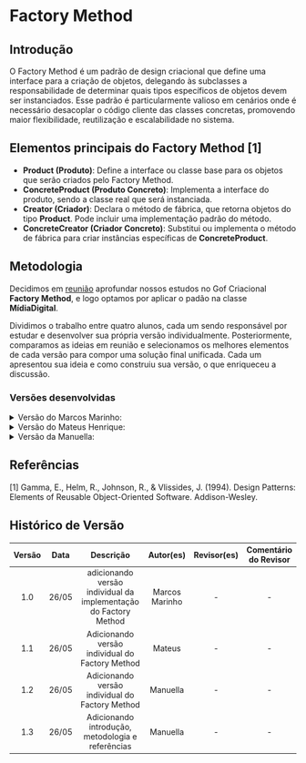 # Factory Method

## Introdução
O Factory Method é um padrão de design criacional que define uma interface para a criação de objetos, delegando às subclasses a responsabilidade de determinar quais tipos específicos de objetos devem ser instanciados. Esse padrão é particularmente valioso em cenários onde é necessário desacoplar o código cliente das classes concretas, promovendo maior flexibilidade, reutilização e escalabilidade no sistema.

## Elementos principais do Factory Method [1]

- **Product (Produto)**: Define a interface ou classe base para os objetos que serão criados pelo Factory Method.
- **ConcreteProduct (Produto Concreto)**: Implementa a interface do produto, sendo a classe real que será instanciada.
- **Creator (Criador)**: Declara o método de fábrica, que retorna objetos do tipo **Product**. Pode incluir uma implementação padrão do método.
- **ConcreteCreator (Criador Concreto)**: Substitui ou implementa o método de fábrica para criar instâncias específicas de **ConcreteProduct**. 

## Metodologia

Decidimos em [reunião](../../AtasDeReunião/reuniao2305.md) aprofundar nossos estudos no Gof Criacional **Factory Method**, e logo optamos por aplicar o padão na classe **MídiaDigital**.

Dividimos o trabalho entre quatro alunos, cada um sendo responsável por estudar e desenvolver sua própria versão individualmente. Posteriormente, comparamos as ideias em reunião e selecionamos os melhores elementos de cada versão para compor uma solução final unificada. Cada um apresentou sua ideia e como construiu sua versão, o que enriqueceu a discussão.


### Versões desenvolvidas

<details>
<summary>Versão do Marcos Marinho:</summary>

### Marcos

A implementação foi desenvolvida com base no exemplo disponibilizado pela professora no Aprender3, adaptando-o para os nossos componentes.  

### Modelagem

![Modelagem do Factory Method - Mídia Digital](../../assets/GOFsCriacionais/FactoryMethod/FactoryMethodMarcos.png)

<center>

Autor: [Marcos Vieira Marinho](https://github.com/devMarcosVM)

</center>

### Código

```python
from abc import ABC, abstractmethod
from typing import Optional, Any, Dict

# --- Produto Abstrato ---
class MidiaDigital(ABC):
    """
    Classe base abstrata para todos os tipos de mídia digital.
    Define a interface comum.
    """
    def __init__(self, url: str, formato: str, legenda: Optional[str] = None):
        self.url = url
        self.formato = formato
        self.legenda = legenda if legenda else "Mídia sem legenda"

    @abstractmethod
    def exibir_detalhes(self) -> None:
        """
        Método abstrato para exibir os detalhes específicos da mídia.
        As subclasses concretas devem implementar este método.
        """
        print(f"URL: {self.url}")
        print(f"Formato: {self.formato}")
        print(f"Legenda: {self.legenda}")

# --- Produtos Concretos ---
class Video(MidiaDigital):
    """
    Representa um arquivo de vídeo, um tipo de MidiaDigital.
    """
    def __init__(self, url: str, formato: str, legenda: Optional[str] = None, duracao: str = "00:00"):
        super().__init__(url, formato, legenda)
        self.duracao = duracao # Atributo específico do vídeo

    def exibir_detalhes(self) -> None:
        print("--- Detalhes do Vídeo ---")
        super().exibir_detalhes()
        print(f"Duração: {self.duracao}")
        print("-------------------------")

class Imagem(MidiaDigital):
    """
    Representa um arquivo de imagem, um tipo de MidiaDigital.
    """
    def __init__(self, url: str, formato: str, legenda: Optional[str] = None, resolucao: str = "N/A"):
        super().__init__(url, formato, legenda)
        self.resolucao = resolucao # Atributo específico da imagem

    def exibir_detalhes(self) -> None:
        print("--- Detalhes da Imagem ---")
        super().exibir_detalhes()
        print(f"Resolução: {self.resolucao}")
        print("--------------------------")

# --- Fábrica Abstrata (Creator Abstrato) ---
class AbstractMidiaFactory(ABC):
    """
    Interface abstrata para as fábricas de MidiaDigital.
    Define o Factory Method 'criar_midia'.
    """
    @abstractmethod
    def criar_midia(self, url: str, formato: str, legenda: Optional[str] = None, **kwargs: Any) -> MidiaDigital:
        """
        Factory Method: As subclasses concretas implementarão este método
        para criar um tipo específico de MidiaDigital.
        """
        pass

# --- Fábricas Concretas (Concrete Creators) ---
class VideoFactory(AbstractMidiaFactory):
    """
    Fábrica concreta para criar objetos Video.
    """
    def criar_midia(self, url: str, formato: str, legenda: Optional[str] = None, **kwargs: Any) -> Video:
        duracao = kwargs.get("duracao", "00:00")
        return Video(url, formato, legenda, duracao=duracao)

class ImagemFactory(AbstractMidiaFactory):
    """
    Fábrica concreta para criar objetos Imagem.
    """
    def criar_midia(self, url: str, formato: str, legenda: Optional[str] = None, **kwargs: Any) -> Imagem:
        resolucao = kwargs.get("resolucao", "N/A")
        return Imagem(url, formato, legenda, resolucao=resolucao)
    
```
<center>

Autor: [Marcos Vieira Marinho](https://github.com/devMarcosVM)

</center>

</details>


<details>
<summary>Versão do Mateus Henrique: </summary>

### Mateus

A implementação foi desenvolvida com base no exemplo disponibilizado pela professora no Aprender3, adaptando-o para os nossos componentes.  

### Modelagem

<iframe frameborder="0" style="width:100%;height:1093px;" src="https://viewer.diagrams.net/?tags=%7B%7D&lightbox=1&highlight=0000ff&edit=_blank&layers=1&nav=1&title=classes.drawio&dark=0#R%3Cmxfile%3E%3Cdiagram%20name%3D%22P%C3%A1gina-1%22%20id%3D%22nnV4It4wvfA8yrZHrYJC%22%3E7Vxdc9o4FP01zLSdIWPZxsBjgLTdnWQ2s9np7j51BBZGjbAYWYSwv34lW%2F6QZQgUm5DGvARdS9eWztHVuZJJxxkvn78wuFrcUR%2BRjm35zx1n0rHlZyD%2BSMs2sfSHbmIIGPYTE8gND%2Fg%2FpIyWsq6xjyKtIqeUcLzSjTMahmjGNRtkjG70anNK9LuuYIAMw8MMEtP6N%2Fb5IrEO7H5u%2F4pwsEjvDLxhcmUJ08qqJ9EC%2BnRTMDk3HWfMKOXJt%2BXzGBE5eOm4JO0%2B77iaPRhDIT%2BkwejHDwLx59%2FB3U2X3qPg5qs37fYSL0%2BQrFWH77CP4Wc445RtO7YHl6uOMyLiDiO9BKcRZ6JaZg20OqoUd5xv09GMNnhJYChKozkN%2BYO6AqQ%2FgoNQfJ%2BJ7iAmDE%2BIcSyAuFYXOJV%2BZwtM%2FFu4pWvZ6YjD2WNaGi0ow%2F8Jt5Aon%2BIy44pTtqfVeJAthdkSVoYiUec%2BHUlQMt3BZ63iLYy4MswoIXAV4WnWjSVkAQ5HlHO6VJU2C8zRwwrOZJ2NmCbyQfgyfUgTRwWtHAD0XDApXL8gukRcomOpSQVcJ2myySnq9BXvFgV6esoG1awIMlc5ccQXxZ0jeNQ3eGRgT3CMu2ANfczmkhyAOSZkTAkVoE9CGldKyUDQnFdQYYl9n8TOxKjiMPhLUmPSBbnlNm44cXLLn2oUpIlRDjlMQJMIEThF5J5GmGMq%2FbOk7mhFccjjoeqNOr1JbGF8TENJfRzDhQQZNkgSQvUs7QkOF4hhXgnw3ql4MOqC0QeBPmgI80EF5nkACKdRPF8ZhuxDhMi8Y4vbWGsm7nEdM4MlljllIlbSkpWgAIU%2BTKx%2FrCQwYlr35CBLJOI6nz49bsR0iz4aXBMjaCKiuHU83ZLIozPLNZklTVS0nZM4zC8ESVFYwTadVSOB2Ni66qle9UYgL79IuaNDSz3Mc9zDmJcytHbq9czwgnyxbqsiIlO6uckNAoJ16CNfASAGdEEDSahbGkcOOVY%2FEOdbtVbAteTjKHYjiikf9MH1YbSIXe4N4hFdsxna0xUlF8RKFaB9INmqouznXowYIpDjJ12%2FVCEQN71mDG4LFRQ5c8%2F30iAqKGL0egpnRQV3aJXQTDzm2GaPdgLcw4pQo8eZrrg8ZghyJL50y1cr2XIro76O6YsiJFt5Yimwc1JPjph89o7Zl2ladRdNNmqIq1bWFQCDnoZOV3k6jhMG6F1QWkPofB4JtpancQ1Qm0h%2F64ydzvXERzRTpa2qbFRVplf7%2BlR3LKsi7LtnVJkAGOxoZeaRMnN4MA32ycwK1JuSmcCuAH0kw2MrLS9eWh7NtkppWcG25qRl%2F%2FWlpRhTtv1HuhRgqeK%2FxWuTdO1ISltVqkmSAudATepYl6FJbX2h8qxzaFIz%2FS1r0MvVnOl2TQ2a07KHji4TTpOczUvMlN4F5H5bwgAtW315Vn3ZzQTlHoHpWufcxgTmfngrMI8UmNn0OkVhVsLemML0qhVmu5P51uTm8dyr0JuV3GtMbzq9vXozF5Sni85qhen2M0OsMa8sx35BZ8alexEWxBDIVS82nkFvDuqWm6ch57175A7dvL4s4NzXnXJdIZotDTnrauC5P4OclvChZ8wTYgyHnion3oGtirlvWdgWCvVxonasq5M%2Bt3QQAfoleZA8qGqVM8Zw1HeHVwNnmH%2FKbq9cr3DZ1e%2BSUN%2B4S125imtKE5llrqNLTzHdXYeKP5NiDvpAA6WuYw3H1t3auofmUtB048RIQQ1E29zTFINL%2BgTz9kXKgpJIjc9pEUHFMvJxsUjo7DEL6zo1a8pzB8NSmmubaS7wKjRn393N6NOUi3mOIqOKzDXod0gEm0I5r1Qm88CZyA3eTmYCzpqZ7Cdj3eTbH01OybgrGdhc1lN1qNNutCQbLTmlrI65JBcpZemUsoqUAgalqnVdTZRK32N4iVJNbeI45q5uckwo1O0Us%2B84nNMPH9uI9otGtEPpl8aZ%2BpNKM4CddzegB8q7AXZ2eHhMTnkR6urFLDNlyItbD27tZ5Qn0cQ2E7pv2Ee0Ff6%2FnvD37J8U%2FoOmZJdtvqcvhb%2B%2FZnAGW7n%2FNhbHLIS8HblvV%2F1W4G3IfXBGuf%2BGKPXacj99Hb6V%2B%2B8yonkHrqTNbWCYK2n8y8kJDrBUVe0vJ1s5WJKD%2FfKJlXsgiYHd2EZw9UuM2astaeT0YuL6%2BEl8jfkpa2mvu%2Bg1xcMUKu9or70Ys799G7kvNHI7u94kPVmLeo1xvko5tFr0YrTo8ZQaHppWN8Qo1zzNbbXo%2B4low8Era1EXGHw699az13k%2FW88pjpez9SyK%2Bf%2BRSd5Ryf8bj3PzPw%3D%3D%3C%2Fdiagram%3E%3C%2Fmxfile%3E"></iframe>

<center>

Autor: [Mateus Henrique](https://github.com/Mateushqms)

</center>

### Código

```python
from abc import ABC, abstractmethod
from typing import Optional, Dict


# Produto abstrato
class MidiaDigital(ABC):
    def __init__(self, url: str, formato: str, legenda: Optional[str] = None):
        self.url = url
        self.formato = formato
        self.legenda = legenda or "Sem legenda"

    @abstractmethod
    def exibir_info(self) -> str:
        pass


# Produtos concretos
class Imagem(MidiaDigital):
    def __init__(self, url: str, formato: str, legenda: Optional[str] = None, texto_alternativo: str = ""):
        super().__init__(url, formato, legenda)
        self.texto_alternativo = texto_alternativo

    def exibir_info(self) -> str:
        return f"[Imagem] URL: {self.url} | Alt: {self.texto_alternativo} | Formato: {self.formato} | Legenda: {self.legenda}"


class Video(MidiaDigital):
    def __init__(self, url: str, formato: str, legenda: Optional[str] = None, duracao: str = "00:00"):
        super().__init__(url, formato, legenda)
        self.duracao = duracao

    def exibir_info(self) -> str:
        return f"[Vídeo] URL: {self.url} | Duração: {self.duracao} | Formato: {self.formato} | Legenda: {self.legenda}"


# Fabricas concretas
class MidiaFactory(ABC):
    @abstractmethod
    def criar(self, url: str, formato: str, legenda: Optional[str], **kwargs) -> MidiaDigital:
        pass


class ImagemFactory(MidiaFactory):
    def criar(self, url: str, formato: str, legenda: Optional[str], **kwargs) -> Imagem:
        return Imagem(url, formato, legenda, texto_alternativo=kwargs.get("texto_alternativo", ""))


class VideoFactory(MidiaFactory):
    def criar(self, url: str, formato: str, legenda: Optional[str], **kwargs) -> Video:
        return Video(url, formato, legenda, duracao=kwargs.get("duracao", "00:00"))


# Gerenciador de fabricas
class GerenciadorMidia:
    def __init__(self):
        self.fabricas: Dict[str, MidiaFactory] = {}
        self.registrar_fabrica("imagem", ImagemFactory())
        self.registrar_fabrica("video", VideoFactory())

    def registrar_fabrica(self, tipo: str, fabrica: MidiaFactory):
        self.fabricas[tipo.lower()] = fabrica

    def criar_midia(self, tipo: str, url: str, formato: str, legenda: Optional[str] = None, **kwargs) -> MidiaDigital:
        fabrica = self.fabricas.get(tipo.lower())
        if not fabrica:
            raise ValueError(f"Tipo de mídia não suportado: {tipo}")
        return fabrica.criar(url, formato, legenda, **kwargs)

    
```
<center>

Autor: [Mateus Henrique](https://github.com/Mateushqms)

</center>

</details>

<details>
<summary>Versão da Manuella:</summary>

### Manuella

Este projeto implementa o padrão de projeto Factory Method com o objetivo de encapsular a criação de diferentes tipos de mídias digitais, como vídeos e imagens no envio de `memórias`.

- `MidiaDigital` é o produto abstrato.

- `Video` e `Imagem` são os produtos concretos.

- `CreateMidiaDigital` é o criador abstrato com o método factory_method.

- `CreateVideo` e `CreateImagem` são os criadores concretos.

### Modelagem

![Modelagem do Factory Method - Mídia Digital](../../assets/GOFsCriacionais/FactoryMethod/FactoryMethodManuella.png)

<center>

Autor: [Manuella Magalhães Valadares](https://github.com/manuvaladares)

</center>

### Código

```python
from abc import ABC, abstractmethod

# Produto
class MidiaDigital(ABC):
    def __init__(self, id: int, legenda: str):
        self.id = id
        self.legenda = legenda

# Produto Concreto 1
class Video(MidiaDigital):
    def __init__(self, id: int, legenda: str, url_arquivo: str):
        super().__init__(id, legenda)
        self.url_arquivo = url_arquivo

# Produto Concreto 2
class Imagem(MidiaDigital):
    def __init__(self, id: int, legenda: str, url_arquivo: str, resolucao: str):
        super().__init__(id, legenda)
        self.url_arquivo = url_arquivo
        self.resolucao = resolucao

# Creator (fábrica abstrata)
class CreateMidiaDigital(ABC):
    def __init__(self):
        self.midia = None

    @abstractmethod
    def factory_method(self, id: int) -> MidiaDigital:
        pass

    def enviar(self):
        print(f"Enviando mídia com ID {self.midia.id} e legenda: {self.midia.legenda}")

# Fábrica concreta para vídeo
class CreateVideo(CreateMidiaDigital):
    def factory_method(self, id: int) -> MidiaDigital:
        self.midia = Video(id=id, legenda="Vídeo institucional", url_arquivo="video.mp4")
        return self.midia

# Fábrica concreta para imagem
class CreateImagem(CreateMidiaDigital):
    def factory_method(self, id: int) -> MidiaDigital:
        self.midia = Imagem(id=id, legenda="Imagem promocional", url_arquivo="imagem.jpg", resolucao="1920x1080")
        return self.midia
    
```
<center>

Autor: [Manuella Magalhães Valadares](https://github.com/manuvaladares)

</center>

</details>

## Referências

[1] Gamma, E., Helm, R., Johnson, R., & Vlissides, J. (1994). Design Patterns: Elements of Reusable Object-Oriented Software. Addison-Wesley.



## Histórico de Versão

| Versão | Data | Descrição | Autor(es) | Revisor(es) | Comentário do Revisor |
| :-: | :-: | :-: | :-: | :-: | :-: |
| 1.0 | 26/05 | adicionando versão individual da implementação do Factory Method | Marcos Marinho | - | - |
| 1.1 | 26/05 | Adicionando versão individual do Factory Method | Mateus | - | - |
| 1.2 | 26/05 | Adicionando versão individual do Factory Method | Manuella | - | - |
| 1.3 | 26/05 | Adicionando introdução, metodologia e referências | Manuella | - | - |